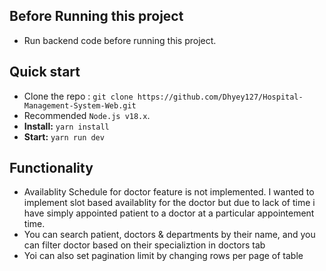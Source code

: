 ## Before Running this project

- Run backend code before running this project.

## Quick start

- Clone the repo : `git clone https://github.com/Dhyey127/Hospital-Management-System-Web.git`
- Recommended `Node.js v18.x`.
- **Install:** `yarn install`
- **Start:** `yarn run dev`

## Functionality

- Availablity Schedule for doctor feature is not implemented. I wanted to implement slot based availablity for the doctor but due to lack of time i have simply appointed patient to a doctor at a particular appointement time.
- You can search patient, doctors & departments by their name, and you can filter doctor based on their specializtion in doctors tab
- Yoi can also set pagination limit by changing rows per page of table
